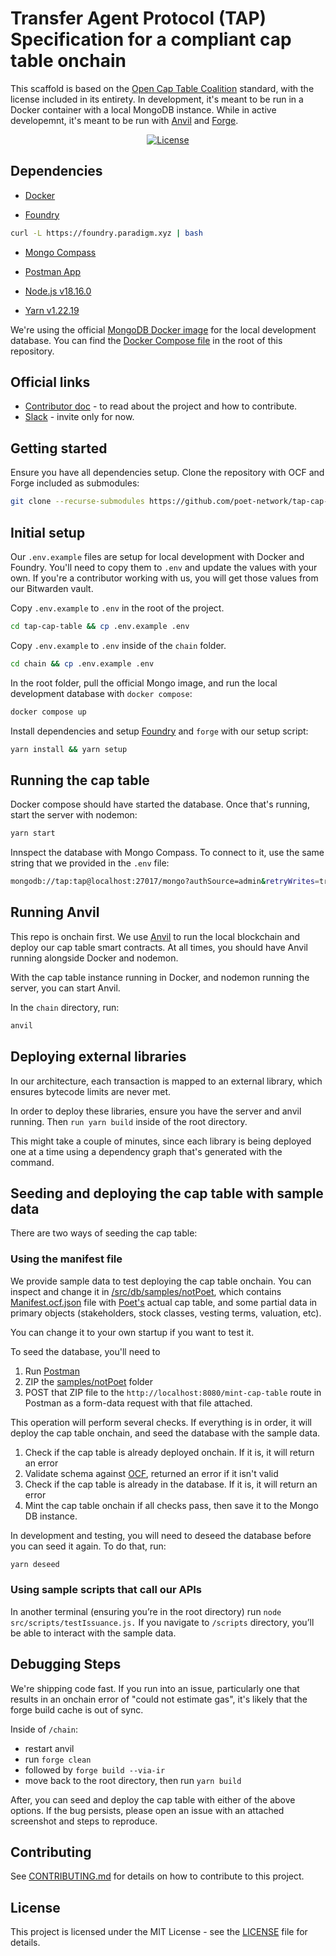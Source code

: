 # Transfer Agent Protocol (TAP) Specification for a compliant cap table onchain

This scaffold is based on the [Open Cap Table Coalition](https://github.com/Open-Cap-Table-Coalition/Open-Cap-Format-OCF) standard, with the license included in its entirety. In development, it's meant to be run in a Docker container with a local MongoDB instance. While in active developemnt, it's meant to be run with [Anvil](https://book.getfoundry.sh/anvil/) and [Forge](https://book.getfoundry.sh/forge/).

<div align="center">
  <a href="https://github.com/poet-network/tap-cap-table/blob/main/LICENSE">
    <img alt="License" src="https://img.shields.io/github/license/poet-network/tap-cap-table">
  </a>
</div>

## Dependencies

- [Docker](https://docs.docker.com/get-docker/)

- [Foundry](https://getfoundry.sh/)

```sh
curl -L https://foundry.paradigm.xyz | bash
```

- [Mongo Compass](https://www.mongodb.com/try/download/compass)

- [Postman App](https://www.postman.com/downloads/)

- [Node.js v18.16.0](https://nodejs.org/en/download/)

- [Yarn v1.22.19](https://classic.yarnpkg.com/en/docs/install/#mac-stable)


We're using the official [MongoDB Docker image](https://hub.docker.com/_/mongo) for the local development database. You can find the [Docker Compose file](./docker-compose.yml) in the root of this repository.

## Official links

- [Contributor doc](https://coda.io/d/_drhpwRhDok-/Transfer-Agent-Protocol_sua17) - to read about the project and how to contribute.
- [Slack](https://transferagentprotocol.slack.com/) - invite only for now.

## Getting started

Ensure you have all dependencies setup. Clone the repository with OCF and Forge included as submodules:

```sh
git clone --recurse-submodules https://github.com/poet-network/tap-cap-table.git
```

## Initial setup

Our `.env.example` files are setup for local development with Docker and Foundry. You'll need to copy them to `.env` and update the values with your own. If you're a contributor working with us, you will get those values from our Bitwarden vault.

Copy `.env.example` to `.env` in the root of the project.

```sh
cd tap-cap-table && cp .env.example .env
```

Copy `.env.example` to `.env` inside of the `chain` folder.

```sh
cd chain && cp .env.example .env
```

In the root folder, pull the official Mongo image, and run the local development database with `docker compose`:

```sh
docker compose up
```

Install dependencies and setup [Foundry](https://book.getfoundry.sh/) and `forge` with our setup script:

```sh
yarn install && yarn setup
```

## Running the cap table

Docker compose should have started the database. Once that's running, start the server with nodemon:

```sh
yarn start
```

Innspect the database with Mongo Compass. To connect to it, use the same string that we provided in the `.env` file:

```sh
mongodb://tap:tap@localhost:27017/mongo?authSource=admin&retryWrites=true&w=majority
```

## Running Anvil

This repo is onchain first. We use [Anvil](https://book.getfoundry.sh/anvil/) to run the local blockchain and deploy our cap table smart contracts. At all times, you should have Anvil running alongside Docker and nodemon.

With the cap table instance running in Docker, and nodemon running the server, you can start Anvil.

In the `chain` directory, run:

```sh
anvil
```

## Deploying external libraries

In our architecture, each transaction is mapped to an external library, which ensures bytecode limits are never met.

In order to deploy these libraries, ensure you have the server and anvil running. Then `run yarn build` inside of the root directory.

This might take a couple of minutes, since each library is being deployed one at a time using a dependency graph that's generated with the command.

## Seeding and deploying the cap table with sample data

There are two ways of seeding the cap table:

### Using the manifest file

We provide sample data to test deploying the cap table onchain. You can inspect and change it in [/src/db/samples/notPoet](./src/db/samples/notPoet/), which contains [Manifest.ocf.json](./src/db/samples/notPoet/Manifest.ocf.json) file with [Poet's](https://poet.network) actual cap table, and some partial data in primary objects (stakeholders, stock classes, vesting terms, valuation, etc).

You can change it to your own startup if you want to test it.

To seed the database, you'll need to

1. Run [Postman](https://www.postman.com/downloads/)
2. ZIP the [samples/notPoet](./src/db/samples/notPoet/) folder
3. POST that ZIP file to the `http://localhost:8080/mint-cap-table` route in Postman as a form-data request with that file attached.

This operation will perform several checks. If everything is in order, it will deploy the cap table onchain, and seed the database with the sample data.

1. Check if the cap table is already deployed onchain. If it is, it will return an error
2. Validate schema against [OCF](../ocf/schema/objects/), returned an error if it isn't valid
3. Check if the cap table is already in the database. If it is, it will return an error
4. Mint the cap table onchain if all checks pass, then save it to the Mongo DB instance.

In development and testing, you will need to deseed the database before you can seed it again. To do that, run:

```sh
yarn deseed
```

### Using sample scripts that call our APIs

In another terminal (ensuring you’re in the root directory) run `node src/scripts/testIssuance.js.` If you navigate to `/scripts` directory, you’ll be able to interact with the sample data.

## Debugging Steps
We're shipping code fast. If you run into an issue, particularly one that results in an onchain error of "could not estimate gas", it's likely that the forge build cache is out of sync.

Inside of `/chain`:

- restart anvil
- run `forge clean`
- followed by `forge build --via-ir`
- move back to the root directory, then run `yarn build`

After, you can seed and deploy the cap table with either of the above options. If the bug persists, please open an issue with an attached screenshot and steps to reproduce.

## Contributing

See [CONTRIBUTING.md](./CONTRIBUTING.md) for details on how to contribute to this project.
## License

This project is licensed under the MIT License - see the [LICENSE](LICENSE) file for details.
